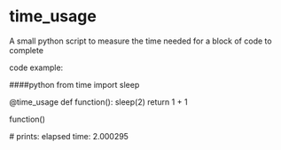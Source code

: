 # time_usage
A small python script to measure the time needed for a block of code to complete

code example:

###\#python
from time import sleep

@time_usage
def function():
    sleep(2)
    return 1 + 1

function()

\# prints: elapsed time: 2.000295